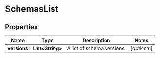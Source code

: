 

# SchemasList


## Properties

| Name | Type | Description | Notes |
|------------ | ------------- | ------------- | -------------|
|**versions** | **List&lt;String&gt;** | A list of schema versions. |  [optional] |



